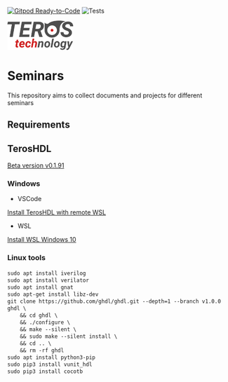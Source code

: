 
[![Gitpod Ready-to-Code](https://img.shields.io/badge/Gitpod-ready--to--code-blue?logo=gitpod)](https://gitpod.io/#https://github.com/smgl9/Muise_seminar)
![Tests](https://github.com/smgl9/Muise_seminar/workflows/Test_cocotb/badge.svg?event=push)


![Teros HDL logo ](doc/logo.png)

# Seminars

This repository aims to collect documents and projects for different seminars

## Requirements

## TerosHDL

[Beta version v0.1.91](https://github.com/TerosTechnology/vscode-terosHDL/releases/tag/v0.1.91)

### Windows

- VSCode

[Install TerosHDL with remote WSL](https://code.visualstudio.com/docs/remote/wsl)

- WSL

[Install WSL Windows 10](https://docs.microsoft.com/en-us/windows/wsl/install-win10)

### Linux tools

```
sudo apt install iverilog
sudo apt install verilator
sudo apt install gnat
sudo apt-get install libz-dev
git clone https://github.com/ghdl/ghdl.git --depth=1 --branch v1.0.0 ghdl \
    && cd ghdl \
    && ./configure \
    && make --silent \
    && sudo make --silent install \
    && cd .. \
    && rm -rf ghdl
sudo apt install python3-pip
sudo pip3 install vunit_hdl
sudo pip3 install cocotb
```

